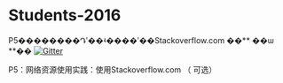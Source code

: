 
  
# Students-2016

P5��������Դʹ��ʵ����ʹ��Stackoverflow.com  ��** ��ѡ **�� 
[![Gitter](https://badges.gitter.im/Py03013052/Students2016.svg)](https://gitter.im/Py03013052/Students2016?utm_source=badge&utm_medium=badge&utm_campaign=pr-badge)

P5：网络资源使用实践：使用Stackoverflow.com （ 可选） 
